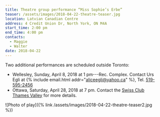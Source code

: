 ```yaml
---
title: Theatre group performance “Miss Sophie’s Erbe”
teaser: /assets/images/2018-04-22-theatre-teaser.jpg
location: Latvian Canadian Centre
address: 4 Credit Union Dr, North York, ON M4A
start_time: 2:00 pm
end_time: 4:00 pm
contacts:
  - Maggie
  - Walter
date: 2018-04-22
---
```


Two additional performances are scheduled outside Toronto:

- Wellesley, Sunday, April 8, 2018 at 1 pm---Rec. Complex. Contact Urs Egli at
  {% include email.html addr="aliceegli@yahoo.ca" %}, Tel. [519-595-2456][tel]
- Ottawa, Saturday, April 28, 2018 at 7 pm. Contact the [Swiss Club Thames
  Valley][sctv] for more details.

![Photo of play]({% link /assets/images/2018-04-22-theatre-teaser2.jpg %})

[tel]: <tel:519-595-2456>
[sctv]: <http://www.swissclubthamesvalley.com/contacts.htm>
